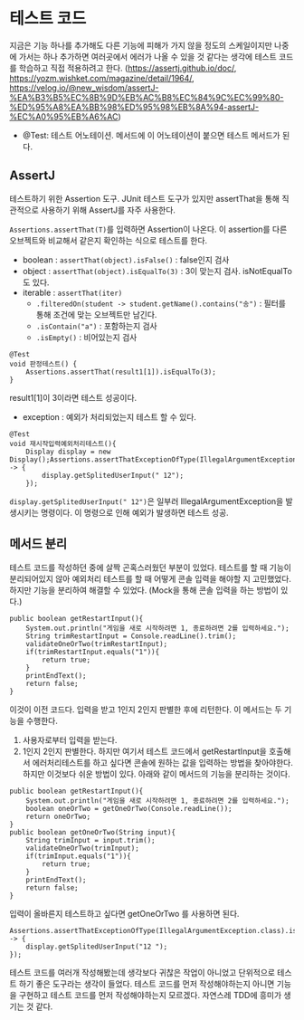 # 테스트 코드
지금은 기능 하나를 추가해도 다른 기능에 피해가 가지 않을 정도의 스케일이지만 나중에 가서는 하나 추가하면 여러곳에서 에러가 나올 수 있을 것 같다는 생각에 테스트 코드를 학습하고 직접 적용하려고 한다.
(https://assertj.github.io/doc/, https://yozm.wishket.com/magazine/detail/1964/, https://velog.io/@new_wisdom/assertJ-%EA%B3%B5%EC%8B%9D%EB%AC%B8%EC%84%9C%EC%99%80-%ED%95%A8%EA%BB%98%ED%95%98%EB%8A%94-assertJ-%EC%A0%95%EB%A6%AC)

- @Test: 테스트 어노테이션. 메서드에 이 어노테이션이 붙으면 테스트 메서드가 된다.

## AssertJ
테스트하기 위한 Assertion 도구. JUnit 테스트 도구가 있지만 assertThat을 통해 직관적으로 사용하기 위해 AssertJ를 자주 사용한다.

`Assertions.assertThat(T)`를 입력하면 Assertion이 나온다. 이 assertion를 다른 오브젝트와 비교해서 같은지 확인하는 식으로 테스트를 한다.

- boolean : `assertThat(object).isFalse()`  : false인지 검사
- object : `assertThat(object).isEqualTo(3)` : 3이 맞는지 검사. isNotEqualTo도 있다.
- iterable : `assertThat(iter)`
    - `.filteredOn(student -> student.getName().contains("송")` : 필터를 통해 조건에 맞는 오브젝트만 남긴다.
    - `.isContain("a")` : 포함하는지 검사
    - `.isEmpty()` : 비어있는지 검사


```
@Test 
void 판정테스트() {
	Assertions.assertThat(result1[1]).isEqualTo(3);
}
```
result1[1]이 3이라면 테스트 성공이다.

- exception : 예외가 처리되었는지 테스트 할 수 있다.

```
@Test  
void 재시작입력예외처리테스트(){  
	Display display = new Display();Assertions.assertThatExceptionOfType(IllegalArgumentException.class).isThrownBy(() -> {  
        display.getSplitedUserInput(" 12");  
    });
```

`display.getSplitedUserInput(" 12")`은 일부러 IllegalArgumentException을 발생시키는 명령이다. 이 명령으로 인해 예외가 발생하면 테스트 성공.
## 메서드 분리
테스트 코드를 작성하던 중에 살짝 곤혹스러웠던 부분이 있었다. 테스트를 할 때 기능이 분리되어있지 않아 예외처리 테스트를 할 때 어떻게 콘솔 입력을 해야할 지 고민했었다. 하지만 기능을 분리하여 해결할 수 있었다.
(Mock을 통해 콘솔 입력을 하는 방법이 있다.)

```
public boolean getRestartInput(){
	System.out.println("게임을 새로 시작하려면 1, 종료하려면 2를 입력하세요.");
	String trimRestartInput = Console.readLine().trim();
	validateOneOrTwo(trimRestartInput);
	if(trimRestartInput.equals("1")){
		return true;
	}
	printEndText();
	return false;
}
```

이것이 이전 코드다. 입력을 받고 1인지 2인지 판별한 후에 리턴한다. 이 메서드는 두 기능을 수행한다.
1. 사용자로부터 입력을 받는다.
2. 1인지 2인지 판별한다.
   하지만 여기서 테스트 코드에서 getRestartInput을 호출해서 에러처리테스트를 하고 싶다면 콘솔에 원하는 값을 입력하는 방법을 찾아야한다. 하지만 이것보다 쉬운 방법이 있다. 아래와 같이 메서드의 기능을 분리하는 것이다.

```
public boolean getRestartInput(){  
    System.out.println("게임을 새로 시작하려면 1, 종료하려면 2를 입력하세요.");  
    boolean oneOrTwo = getOneOrTwo(Console.readLine());  
    return oneOrTwo;  
}  
public boolean getOneOrTwo(String input){  
    String trimInput = input.trim();  
    validateOneOrTwo(trimInput);  
    if(trimInput.equals("1")){  
        return true;  
    }  
    printEndText();  
    return false;
}
```

입력이 올바른지 테스트하고 싶다면 getOneOrTwo 를 사용하면 된다.

```
Assertions.assertThatExceptionOfType(IllegalArgumentException.class).isThrownBy(() -> {  
    display.getSplitedUserInput("12 ");  
});
```

테스트 코드를 여러개 작성해봤는데 생각보다 귀찮은 작업이 아니었고 단위적으로 테스트 하기 좋은 도구라는 생각이 들었다.
테스트 코드를 먼저 작성해야하는지 아니면 기능을 구현하고 테스트 코드를 먼저 작성해야하는지 모르겠다. 자연스레 TDD에 흥미가 생기는 것 같다. 